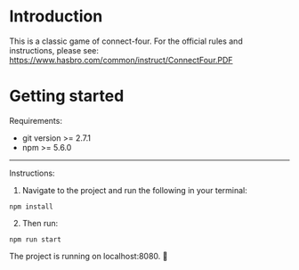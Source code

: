 # Introduction
This is a classic game of connect-four. For the official rules and instructions, please see: https://www.hasbro.com/common/instruct/ConnectFour.PDF

# Getting started

Requirements:

- git version >= 2.7.1
- npm >= 5.6.0

---

Instructions:

1. Navigate to the project and run the following in your terminal:

  `npm install`

2. Then run:

  `npm run start`

  The project is running on localhost:8080. :raised_hands: